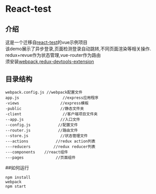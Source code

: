 React-test
=

## 介绍

这是一个迁移自[react-test](https://github.com/baka397/react-test)的vue示例项目  
该demo展示了异步登录,页面检测登录自动跳转,不同页面渲染等相关操作.  
redux+revue作为状态管理,vue-router作为路由  
须安装[webpack](https://github.com/webpack/webpack),[redux-devtools-extension](https://github.com/zalmoxisus/redux-devtools-extension)

## 目录结构
```
webpack.config.js //webpack配置文件
app.js                   //express应用程序
-views                  //express模板
-public                 //静态文件夹
-client                  //客户端项目文件夹
--app.js                //入口文件
--config.js            //配置文件
--router.js            //路由文件
--store.js              //状态管理文件
---actions            //redux action列表
---reducers          //redux reducer列表
---components    //react组件
---pages              //页面组件
```

##如何运行
```
npm install
webpack
npm start
```